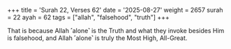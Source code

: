 +++
title = 'Surah 22, Verses 62'
date = '2025-08-27'
weight = 2657
surah = 22
ayah = 62
tags = ["allah", "falsehood", "truth"]
+++

That is because Allah ˹alone˺ is the Truth and what they invoke besides Him is falsehood, and Allah ˹alone˺ is truly the Most High, All-Great.
